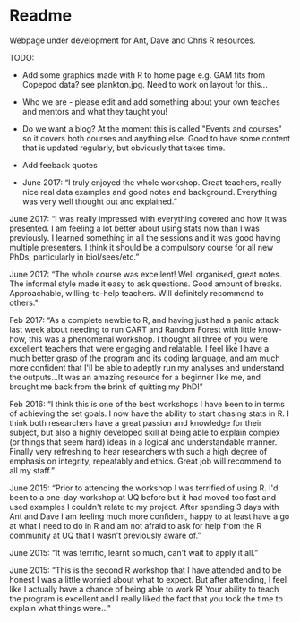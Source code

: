 # Readme

Webpage under development for Ant, Dave and Chris R resources.

TODO:
- Add some graphics made with R to home page e.g. GAM fits from Copepod data? see plankton.jpg. Need to work on layout for this...

- Who we are - please edit and add something about your own teaches and mentors and what they taught you!

- Do we want a blog? At the moment this is called "Events and courses" so it covers both courses and anything else. Good to have some content that is updated regularly, but obviously that takes time.

- Add feeback quotes
- June 2017: “I truly enjoyed the whole workshop. Great teachers, really nice real data examples and good notes and background. Everything was very well thought out and explained.”

June 2017: “I was really impressed with everything covered and how it was presented. I am feeling a lot better about using stats now than I was previously. I learned something in all the sessions and it was good having multiple presenters. I think it should be a compulsory course for all new PhDs, particularly in biol/sees/etc.”

June 2017: “The whole course was excellent! Well organised, great notes. The informal style made it easy to ask questions. Good amount of breaks. Approachable, willing-to-help teachers. Will definitely recommend to others."

Feb 2017: “As a complete newbie to R, and having just had a panic attack last week about needing to run CART and Random Forest with little know-how, this was a phenomenal workshop. I thought all three of you were excellent teachers that were engaging and relatable. I feel like I have a much better grasp of the program and its coding language, and am much more confident that I'll be able to adeptly run my analyses and understand the outputs...It was an amazing resource for a beginner like me, and brought me back from the brink of quitting my PhD!”

Feb 2016: “I think this is one of the best workshops I have been to in terms of achieving the set goals. I now have the ability to start chasing stats in R. I think both researchers have a great passion and knowledge for their subject, but also a highly developed skill at being able to explain complex (or things that seem hard) ideas in a logical and understandable manner. Finally very refreshing to hear researchers with such a high degree of emphasis on integrity, repeatably and ethics. Great job will recommend to all my staff.”

June 2015: “Prior to attending the workshop I was terrified of using R. I'd been to a one-day workshop at UQ before but it had moved too fast and used examples I couldn't relate to my project. After spending 3 days with Ant and Dave I am feeling much more confident, happy to at least have a go at what I need to do in R and am not afraid to ask for help from the R community at UQ that I wasn't previously aware of.”

June 2015: “It was terrific, learnt so much, can't wait to apply it all.”

June 2015: “This is the second R workshop that I have attended and to be honest I was a little worried about what to expect. But after attending, I feel like I actually have a chance of being able to work R! Your ability to teach the program is excellent and I really liked the fact that you took the time to explain what things were…"
